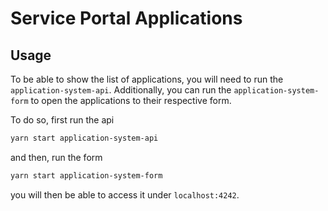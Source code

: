 # Service Portal Applications

## Usage

To be able to show the list of applications, you will need to run the `application-system-api`. Additionally, you can run the `application-system-form` to open the applications to their respective form.

To do so, first run the api

```bash
yarn start application-system-api
```

and then, run the form

```bash
yarn start application-system-form
```

you will then be able to access it under `localhost:4242`.
